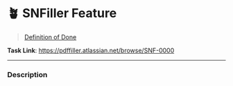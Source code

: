 # 🪴 SNFiller Feature
> [Definition of Done](https://pdffiller.atlassian.net/wiki/spaces/TEAM/pages/2728034461/Definition+of+Done+SNFiller)




<!-- 🔻 -->
__Task Link__: https://pdffiller.atlassian.net/browse/SNF-0000

---

<!--
  More technical details of the feature and how it was implemented.
  Don't duplicate business details from JIRA ticket.
-->
<!-- 🔻 -->
### Description



